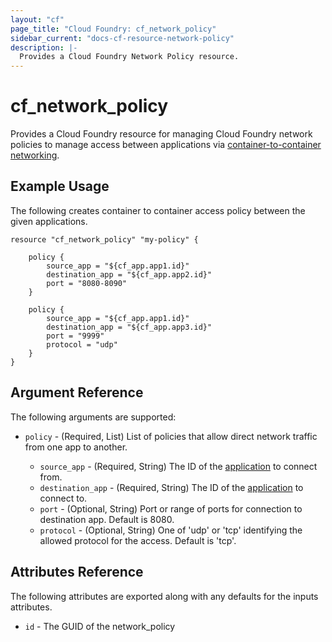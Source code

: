 ```yaml
---
layout: "cf"
page_title: "Cloud Foundry: cf_network_policy"
sidebar_current: "docs-cf-resource-network-policy"
description: |-
  Provides a Cloud Foundry Network Policy resource.
---
```


# cf\_network\_policy

Provides a Cloud Foundry resource for managing Cloud Foundry network policies to manage
access between applications via [container-to-container networking](https://docs.cloudfoundry.org/devguide/deploy-apps/cf-networking.html).

## Example Usage

The following creates container to container access policy between the given applications.

```
resource "cf_network_policy" "my-policy" {

    policy {
        source_app = "${cf_app.app1.id}"
        destination_app = "${cf_app.app2.id}"
        port = "8080-8090"
    }

    policy {
        source_app = "${cf_app.app1.id}"
        destination_app = "${cf_app.app3.id}"
        port = "9999"
        protocol = "udp"
    }
}
```

## Argument Reference

The following arguments are supported:

- `policy` - (Required, List) List of policies that allow direct network traffic from one app to another.
  
  - `source_app` - (Required, String) The ID of the [application](/docs/providers/cf/r/app.html) to connect from.
  - `destination_app` - (Required, String) The ID of the [application](/docs/providers/cf/r/app.html) to connect to.
  - `port` - (Optional, String) Port or range of ports for connection to destination app. Default is 8080.
  - `protocol` - (Optional, String) One of 'udp' or 'tcp' identifying the allowed protocol for the access. Default is 'tcp'.

## Attributes Reference

The following attributes are exported along with any defaults for the inputs attributes.

* `id` - The GUID of the network_policy
